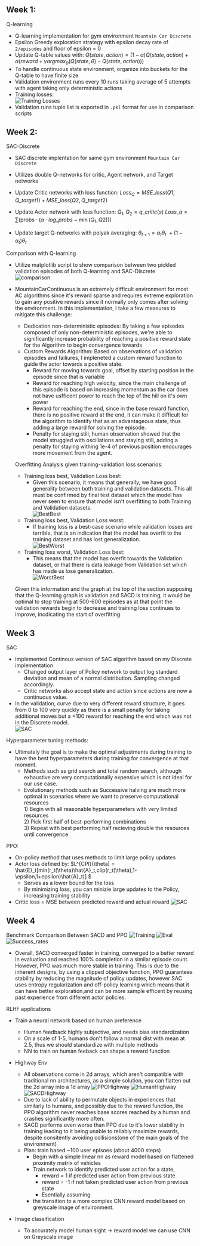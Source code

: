 ## Week 1:
Q-learning
- Q-learning implementation for gym environment ```Mountain Car Discrete```
- Epsilon Greedy exploration strategy with epsilon decay rate of ```2/episodes``` and floor of epsilon = 0
- Update Q-table values with:
$Q(state,action) = (1 - \alpha)Q(state,action) + \alpha(reward+\gamma argmax_\theta(Q(state,\theta) - Q(state,action)))$
- To handle continuous state environment, organize into buckets for the Q-table to have finite size
- Validation environment runs every 10 runs taking average of 5 attempts with agent taking only deterministic actions
-  Training losses:\
![Training Losses](images/q-learning0.5.png)
- Validation runs tuple list is exported in ```.pkl``` format for use in comparison scripts
## Week 2:
SAC-Discrete
- SAC discrete implentation for same gym environment ```Mountain Car Discrete```
- Utilizes double Q-networks for critic, Agent network, and Target networks
- Update Critic networks with loss function:
$Loss_C = MSE\_loss(Q1, Q\_target1)+MSE\_loss(Q2,Q\_target2)$
- Update Actor network with loss function:
$Q_1, Q_2 = q\_critic(s)$
$Loss\_a = \sum ( \text{probs} \cdot (\alpha \cdot log\_probs - \min (Q_1,Q2)))$

- Update target Q-networks with polyak averaging:
$\theta_{t+1} = \alpha_{t}\theta_{t}\ + (1-\alpha_{t})\theta_{t}$

Comparison with Q-learning
- Utilize matplotlib script to show comparison between two pickled validation episodes of both Q-learning and SAC-Discrete\
![comparison](images/comparison.png)

- MountainCarContinuous is an extremely difficult environment for most AC algorithms since it's reward sparse and requires extreme exploration to gain any positive rewards since it normally only comes after solving the environment. In this implementation, I take a few measures to mitigate this challenge:
    - Dedication non-deterministic episodes: By taking a few episodes composed of only non-deterministic episodes, we're able to significantly increase probability of reaching a positive reward state for the Algorithm to begin convergence towards
    - Custom Rewards Algorithm: Based on observations of validation episodes and failiures, I impleneted a custom reward function to guide the actor towards a positive state.
        - Reward for moving towards goal, offset by starting position in the episode since that is variable
        - Reward for reaching high velocity, since the main challenge of this episode is based on increasing momentum as the car does not have usfficent power to reach the top of the hill on it's own power
        - Reward for reaching the end, since in the base reward function, there is no positive reward at the end, it can make it difficult for the algorithm to identify that as an advantageous state, thus adding a large reward for solving the episode.
        - Penalty for staying still, human observation showed that the model struggled with oscillations and staying still, adding a penalty for staying withing 1e-4 of previous position encourages more movement from the agent.

    Overfitting Analysis given training-validation loss scenarios:
    - Training loss best, Validation Loss best:
        - Given this scenario, it means that generally, we have good generality between both training and validation datasets. This all must be confirmed by final test dataset which the model has never seen to ensure that model isn't overfitting to both Training and Validation datasets.\
        ![BestBest](images/BestTrainingBestValidation.png)
    - Training loss best, Validation Loss worst:
        - If training loss is a best-case scenario while validation losses are terrible, that is an indication that the model has overfit to the training dataset and has lost generalization.\
        ![BestWorst](images/BestTrainingWorstValidation.png)
    - Training loss worst, Validation Loss best:
        - This means that the model has overfit towards the Validation dataset, or that there is data leakage from Validation set which has made us lose generalization.\
        ![WorstBest](images/WorstTrainingBestValidation.png)

    Given this information and the graph at the top of the section supposing that the Q-learning graph is validation and SACD is training, it would be optimal to stop training at 500-600 episodes as at that point the validation rewards begin to decrease and training loss continues to improve, incdicating the start of overfitting.

    
## Week 3
SAC
- Implemented Continous version of SAC algorithm based on my Discrete implementation
    - Changed output layer of Policy network to output log standard deviation and mean of a normal distribution. Sampling changed accordingly.
    - Critic networks also accept state and action since actions are now a continuous value.
- In the validation, curve due to very different reward structure, it goes from 0 to 100 very quickly as there is a small penalty for taking additional moves but a +100 reward for reaching the end which was not in the Discrete model.\
![SAC](images/SAC_eval.png)

Hyperparameter tuning methods:
- Ultimately the goal is to make the optimal adjustments during training to have the best hyperparameters during training for convergence at that moment.
  - Methods such as grid search and total random search, although exhaustive are very computationally expensive which is not ideal for our use case.
  - Evolutionary methods such as Successive halving are much more optimal in scenarios where we want to preserve computational resources\
        1) Begin with all reasonable hyperparameters with very limited resources\
        2) Pick first half of best-performing combinations\
        3) Repeat with best performing half recieving double the resources until convergence

PPO:
- On-policy method that uses methods to limit large policy updates
- Actor loss defined by: $L^{CPI}(\theta) = \hat{E}_t[min(r_t(\theta)\hat{A}_t,clip(r_t(\theta),1-\epsilon,1+epsilon)\hat{A}_t)] $
    - Serves as a lower bound for the loss
    - By minimizing loss, you can minizie large updates to the Policy, increasing training stability
- Critic loss = MSE between predicted reward and actual reward
![SAC](images/PPO_training.png)


## Week 4

Benchmark Comparison Between SACD and PPO
![Training](images/Training_rewards.png)
![Eval](images/Evaluation_rewards.png)
![Success_rates](images/Success_rates.png)

- Overall, SACD converged faster in training, converged to a better reward in evaluation and reached 100% completion in a similar episode count. However, PPO was much more stable in training. This is due to the inherent designs, by using a clipped objective function, PPO guarantees stability by reducing the magnitude of policy updates, however SAC uses entropy regularization and off-policy learning which means that it can have better exploration,and can be more sample efficent by reusing past experience from different actor policies.

RLHF applications
- Train a neural network based on human preference
    - Human feedback highly subjective, and needs bias standardization
    - On a scale of 1-5, humans don't follow a normal dist with mean at 2.5, thus we should standardize with multiple methods
    - NN to train on human feeback can shape a reward function

- Highway Env
    - All observations come in 2d arrays, which aren't compatible with traditional nn architectures, as a simple solution, you can flatten out the 2d array into a 1d array
![PPOHighway](images/highwayPPO.png)
![HumanHighway](images/highwayHuman.png)
![SACDHighway](images/highwaySACD.png)
    - Due to lack of ability to permutate objects in experiences that similarly to humans, and possibly due to the reward function, the PPO algorithm never reaches base scores reached by a human and crashes significantly more often.
    - SACD performs even worse than PPO due to it's lower stability in training leading to it being unable to reliably maximize rewards, despite consitently avoiding collisions(one of the main goals of the environment)
    - Plan: train based ~100 user episoes (about 4000 steps)
        - Begin with a simple linear nn as reward model based on flattened proximity matrix of vehicles
        - Train network to identify predicted user action for a state,
            - reward = 1 if predicted user action from previous state
            - reward = -1 if not taken predicted user action from previous state
            - Esentially assuming 
        - the transition to a more complex CNN reward model based on greyscale image of environment.

- Image classification
    - To accurately model human sight -> reward model we can use CNN on Greyscale image